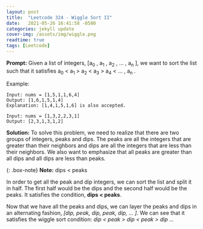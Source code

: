 ```yaml
---
layout: post
title:  "Leetcode 324 - Wiggle Sort II"
date:   2021-05-26 16:41:58 -0500
categories: jekyll update
cover-img: /assets/img/wiggle.png
readtime: true
tags: [Leetcode]
---
```

**Prompt:** Given a list of integers, [a<sub>0</sub> , a<sub>1</sub> , a<sub>2</sub> , … , a<sub>n</sub> ], we want to sort the list such that it satisfies a<sub>0</sub> < a<sub>1</sub> > a<sub>2</sub> < a<sub>3</sub> > a<sub>4</sub> < … , a<sub>n</sub> . 

Example:
~~~
Input: nums = [1,5,1,1,6,4]
Output: [1,6,1,5,1,4]
Explanation: [1,4,1,5,1,6] is also accepted.
~~~

~~~
Input: nums = [1,3,2,2,3,1]
Output: [2,3,1,3,1,2]
~~~

**Solution:** To solve this problem, we need to realize that there are two groups of integers, peaks and dips. The peaks are all the integers that are greater than their neighbors and dips are all the integers that are less than their neighbors. We also want to emphasize that all peaks are greater than all dips and all dips are less than peaks.

{: .box-note}
**Note:**
dips < peaks

In order to get all the peak and dip integers, we can sort the list and split it in half. The first half would be the dips and the second half would be the peaks. It satisfies the condition, **dips < peaks**. 

Now that we have all the peaks and dips, we can layer the peaks and dips in an alternating fashion, *[dip, peak, dip, peak, dip, … ]*. We can see that it satisfies the wiggle sort condition: *dip < peak > dip < peak > dip …*

